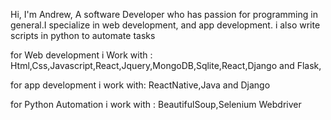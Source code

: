 Hi, I'm Andrew, A software Developer who has passion for programming in general.I specialize in web development, and app development. i also write scripts in python to automate tasks

for Web development i Work with : Html,Css,Javascript,React,Jquery,MongoDB,Sqlite,React,Django and Flask,

for app development i work with: ReactNative,Java and Django

for Python Automation i work with : BeautifulSoup,Selenium Webdriver
